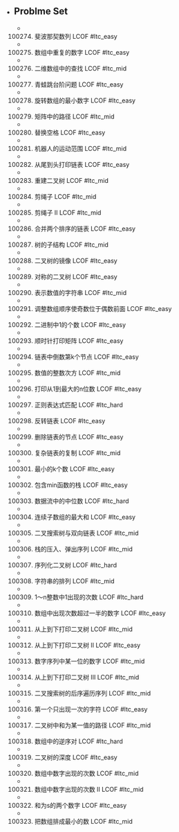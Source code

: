 - ## Problme Set
	- 100274. 斐波那契数列  LCOF #ltc_easy
	- 100275. 数组中重复的数字 LCOF #ltc_easy
	- 100276. 二维数组中的查找 LCOF #ltc_mid
	- 100277. 青蛙跳台阶问题  LCOF #ltc_easy
	- 100278. 旋转数组的最小数字  LCOF #ltc_easy
	- 100279. 矩阵中的路径  LCOF #ltc_mid
	- 100280. 替换空格 LCOF #ltc_easy
	- 100281. 机器人的运动范围  LCOF #ltc_mid
	- 100282. 从尾到头打印链表 LCOF #ltc_easy
	- 100283. 重建二叉树 LCOF #ltc_mid
	- 100284. 剪绳子  LCOF #ltc_mid
	- 100285. 剪绳子 II LCOF #ltc_mid
	- 100286. 合并两个排序的链表  LCOF #ltc_easy
	- 100287. 树的子结构  LCOF #ltc_mid
	- 100288. 二叉树的镜像  LCOF #ltc_easy
	- 100289. 对称的二叉树  LCOF #ltc_easy
	- 100290. 表示数值的字符串 LCOF #ltc_mid
	- 100291. 调整数组顺序使奇数位于偶数前面 LCOF #ltc_easy
	- 100292. 二进制中1的个数 LCOF #ltc_easy
	- 100293. 顺时针打印矩阵  LCOF #ltc_easy
	- 100294. 链表中倒数第k个节点 LCOF #ltc_easy
	- 100295. 数值的整数次方 LCOF #ltc_mid
	- 100296. 打印从1到最大的n位数 LCOF #ltc_easy
	- 100297. 正则表达式匹配 LCOF #ltc_hard
	- 100298. 反转链表 LCOF #ltc_easy
	- 100299. 删除链表的节点 LCOF #ltc_easy
	- 100300. 复杂链表的复制  LCOF #ltc_mid
	- 100301. 最小的k个数  LCOF #ltc_easy
	- 100302. 包含min函数的栈 LCOF #ltc_easy
	- 100303. 数据流中的中位数  LCOF #ltc_hard
	- 100304. 连续子数组的最大和  LCOF #ltc_easy
	- 100305. 二叉搜索树与双向链表  LCOF #ltc_mid
	- 100306. 栈的压入、弹出序列 LCOF #ltc_mid
	- 100307. 序列化二叉树  LCOF #ltc_hard
	- 100308. 字符串的排列  LCOF #ltc_mid
	- 100309. 1～n整数中1出现的次数  LCOF #ltc_hard
	- 100310. 数组中出现次数超过一半的数字  LCOF #ltc_easy
	- 100311. 从上到下打印二叉树 LCOF #ltc_mid
	- 100312. 从上到下打印二叉树 II LCOF #ltc_easy
	- 100313. 数字序列中某一位的数字  LCOF #ltc_mid
	- 100314. 从上到下打印二叉树 III LCOF #ltc_mid
	- 100315. 二叉搜索树的后序遍历序列 LCOF #ltc_mid
	- 100316. 第一个只出现一次的字符  LCOF #ltc_easy
	- 100317. 二叉树中和为某一值的路径 LCOF #ltc_mid
	- 100318. 数组中的逆序对  LCOF #ltc_hard
	- 100319. 二叉树的深度 LCOF #ltc_easy
	- 100320. 数组中数字出现的次数 LCOF #ltc_mid
	- 100321. 数组中数字出现的次数 II LCOF #ltc_mid
	- 100322. 和为s的两个数字 LCOF #ltc_easy
	- 100323. 把数组排成最小的数 LCOF #ltc_mid